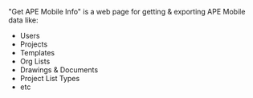 "Get APE Mobile Info" is a web page for getting & exporting APE Mobile data like:
* Users
* Projects
* Templates
* Org Lists
* Drawings & Documents
* Project List Types
* etc
